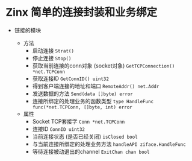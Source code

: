# Zinx 简单的连接封装和业务绑定

- 链接的模块

  - 方法
    - 启动连接 `Strat()`
    - 停止连接 `Stop()`
    - 获取当前连接的conn对象 (socket对象) `GetTCPConnection() *net.TCPConn`
    - 获取连接ID `GetConnID() uint32`
    - 得到客户端连接的地址和端口 `RemoteAddr() net.Addr`
    - 发送数据的方法 `Send(data []byte) error`
    - 连接所绑定的处理业务的函数类型 `type HandleFunc func(*net.TCPConn, []byte, int) error`
  - 属性
    - Socket TCP套接字 `Conn *net.TCPConn`
    - 连接ID `ConnID uint32`
    - 当前连接状态 (是否已经关闭) `isClosed bool`
    - 与当前连接所绑定的处理业务方法 `handleAPI ziface.HandleFunc`
    - 等待连接被动退出的channel `ExitChan chan bool`

  